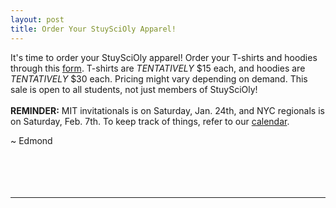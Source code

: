 ```yaml
---
layout: post
title: Order Your StuySciOly Apparel!
---
```


It's time to order your StuySciOly apparel! Order your T-shirts and hoodies through this <a href="https://docs.google.com/forms/d/10n4Kzixx9Ccq6MeSAFx0T_vCaaygRn-Q794CIFvWWIQ/viewform">form</a>.
T-shirts are <i>TENTATIVELY</i> $15 each, and hoodies are <i>TENTATIVELY</i> $30 each. Pricing might vary depending on demand.
This sale is open to all students, not just members of StuySciOly! 
<br><br>
<b>REMINDER:</b> MIT invitationals is on Saturday, Jan. 24th, and NYC regionals is on Saturday, Feb. 7th. To keep track of things, refer to our <a href="http:www.stuyscioly.github.io/calendar" target=_blank>calendar</a>.

~ Edmond 
<br>
<br>
<br>
<br>
<br>
<hr>
<br>
<br>
<br>
<br>
<br>
